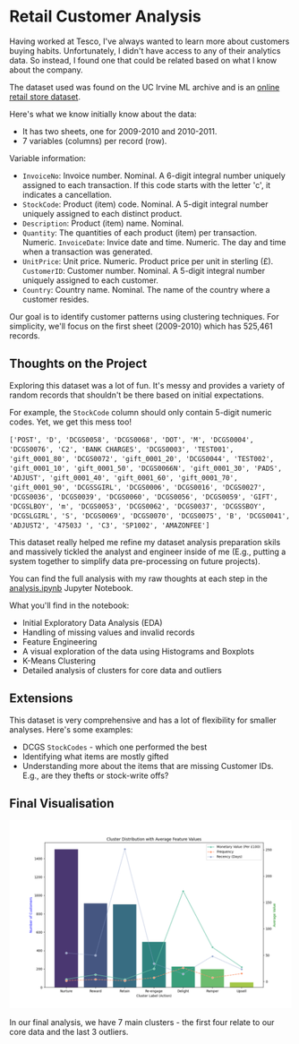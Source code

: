 # Retail Customer Analysis

Having worked at Tesco, I've always wanted to learn more about customers buying habits. Unfortunately, I didn't have access to any of their analytics data. So instead, I found one that could be related based on what I know about the company.

The dataset used was found on the UC Irvine ML archive and is an [online retail store dataset](https://archive.ics.uci.edu/dataset/502/online+retail+ii).

Here's what we know initially know about the data:

- It has two sheets, one for 2009-2010 and 2010-2011.
- 7 variables (columns) per record (row).

Variable information:

- `InvoiceNo`: Invoice number. Nominal. A 6-digit integral number uniquely assigned to each transaction. If this code starts with the letter 'c', it indicates a cancellation.
- `StockCode`: Product (item) code. Nominal. A 5-digit integral number uniquely assigned to each distinct product.
- `Description`: Product (item) name. Nominal.
- `Quantity`: The quantities of each product (item) per transaction. Numeric.
`InvoiceDate`: Invice date and time. Numeric. The day and time when a transaction was generated.
- `UnitPrice`: Unit price. Numeric. Product price per unit in sterling (£).
`CustomerID`: Customer number. Nominal. A 5-digit integral number uniquely assigned to each customer.
- `Country`: Country name. Nominal. The name of the country where a customer resides.

Our goal is to identify customer patterns using clustering techniques. For simplicity, we'll focus on the first sheet (2009-2010) which has 525,461 records.

## Thoughts on the Project

Exploring this dataset was a lot of fun. It's messy and provides a variety of random records that shouldn't be there based on initial expectations.

For example, the `StockCode` column should only contain 5-digit numeric codes. Yet, we get this mess too!

`['POST', 'D', 'DCGS0058', 'DCGS0068', 'DOT', 'M', 'DCGS0004', 'DCGS0076', 'C2', 'BANK CHARGES', 'DCGS0003', 'TEST001', 'gift_0001_80', 'DCGS0072', 'gift_0001_20', 'DCGS0044', 'TEST002', 'gift_0001_10', 'gift_0001_50', 'DCGS0066N', 'gift_0001_30', 'PADS', 'ADJUST', 'gift_0001_40', 'gift_0001_60', 'gift_0001_70', 'gift_0001_90', 'DCGSSGIRL', 'DCGS0006', 'DCGS0016', 'DCGS0027', 'DCGS0036', 'DCGS0039', 'DCGS0060', 'DCGS0056', 'DCGS0059', 'GIFT', 'DCGSLBOY', 'm', 'DCGS0053', 'DCGS0062', 'DCGS0037', 'DCGSSBOY', 'DCGSLGIRL', 'S', 'DCGS0069', 'DCGS0070', 'DCGS0075', 'B', 'DCGS0041', 'ADJUST2', '47503J ', 'C3', 'SP1002', 'AMAZONFEE']`

This dataset really helped me refine my dataset analysis preparation skils and massively tickled the analyst and engineer inside of me (E.g., putting a system together to simplify data pre-processing on future projects).

You can find the full analysis with my raw thoughts at each step in the [analysis.ipynb](https://github.com/Achronus/data-exploration/blob/main/retail-customer-analysis/analysis.ipynb) Jupyter Notebook.

What you'll find in the notebook:

- Initial Exploratory Data Analysis (EDA)
- Handling of missing values and invalid records
- Feature Engineering
- A visual exploration of the data using Histograms and Boxplots
- K-Means Clustering
- Detailed analysis of clusters for core data and outliers

## Extensions

This dataset is very comprehensive and has a lot of flexibility for smaller analyses. Here's some examples:

- DCGS `StockCodes` - which one performed the best
- Identifying what items are mostly gifted
- Understanding more about the items that are missing Customer IDs. E.g., are they thefts or stock-write offs?

## Final Visualisation

![Final Visualisation](https://github.com/Achronus/data-exploration/blob/main/retail-customer-analysis/figs/main-barchart.png)

In our final analysis, we have 7 main clusters - the first four relate to our core data and the last 3 outliers.
